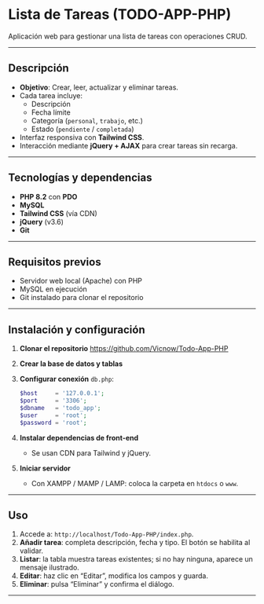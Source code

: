 # Lista de Tareas (TODO-APP-PHP)

Aplicación web para gestionar una lista de tareas con operaciones CRUD.

---

## Descripción

- **Objetivo**: Crear, leer, actualizar y eliminar tareas.
- Cada tarea incluye:
  - Descripción
  - Fecha límite
  - Categoría (`personal`, `trabajo`, etc.)
  - Estado (`pendiente` / `completada`)
- Interfaz responsiva con **Tailwind CSS**.
- Interacción mediante **jQuery + AJAX** para crear tareas sin recarga.

---

## Tecnologías y dependencias

- **PHP 8.2** con **PDO**
- **MySQL**
- **Tailwind CSS** (vía CDN)
- **jQuery** (v3.6)
- **Git**

---

## Requisitos previos

- Servidor web local (Apache) con PHP
- MySQL en ejecución
- Git instalado para clonar el repositorio

---

## Instalación y configuración

1. **Clonar el repositorio**
    https://github.com/Vicnow/Todo-App-PHP

2. **Crear la base de datos y tablas**

3. **Configurar conexión**
    `db.php`:
     ```php
     $host     = '127.0.0.1';
     $port     = '3306';
     $dbname   = 'todo_app';
     $user     = 'root';
     $password = 'root';
     ```

4. **Instalar dependencias de front-end**
   - Se usan CDN para Tailwind y jQuery.

5. **Iniciar servidor**
   - Con XAMPP / MAMP / LAMP: coloca la carpeta en `htdocs` o `www`.

---

## Uso

1. Accede a: `http://localhost/Todo-App-PHP/index.php`.
2. **Añadir tarea**: completa descripción, fecha y tipo. El botón se habilita al validar.
3. **Listar**: la tabla muestra tareas existentes; si no hay ninguna, aparece un mensaje ilustrado.
4. **Editar**: haz clic en “Editar”, modifica los campos y guarda.
5. **Eliminar**: pulsa “Eliminar” y confirma el diálogo.

---
